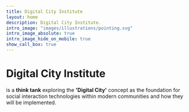 ```yaml
---
title: Digital City Institute
layout: home
description: Digital City Institute.
intro_image: "images/illustrations/pointing.svg"
intro_image_absolute: true
intro_image_hide_on_mobile: true
show_call_box: true
---
```


# Digital City Institute

is a **think tank** exploring the **'Digital City'** concept as the foundation for social interaction technologies within modern communities and how they will be implemented.